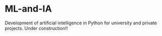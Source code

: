 # ML-and-IA
Development of artificial intelligence in Python for university and private projects. 
Under construction!!
